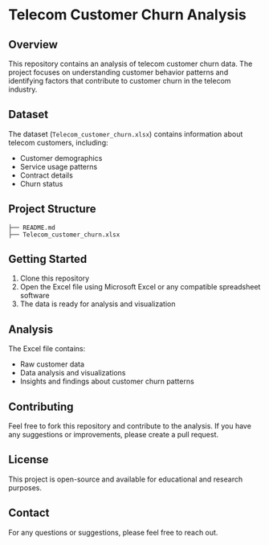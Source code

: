 # Telecom Customer Churn Analysis

## Overview
This repository contains an analysis of telecom customer churn data. The project focuses on understanding customer behavior patterns and identifying factors that contribute to customer churn in the telecom industry.

## Dataset
The dataset (`Telecom_customer_churn.xlsx`) contains information about telecom customers, including:
- Customer demographics
- Service usage patterns
- Contract details
- Churn status

## Project Structure
```
├── README.md
├── Telecom_customer_churn.xlsx
```

## Getting Started
1. Clone this repository
2. Open the Excel file using Microsoft Excel or any compatible spreadsheet software
3. The data is ready for analysis and visualization

## Analysis
The Excel file contains:
- Raw customer data
- Data analysis and visualizations
- Insights and findings about customer churn patterns

## Contributing
Feel free to fork this repository and contribute to the analysis. If you have any suggestions or improvements, please create a pull request.

## License
This project is open-source and available for educational and research purposes.

## Contact
For any questions or suggestions, please feel free to reach out. 